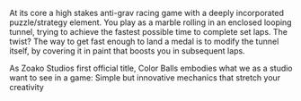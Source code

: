 At its core a high stakes anti-grav racing game with a deeply incorporated puzzle/strategy element.
You play as a marble rolling in an enclosed looping tunnel, trying to achieve the fastest possible time to complete set laps. The twist? The way to get fast enough to land a medal is to modify the tunnel itself, by covering it in paint that boosts you in subsequent laps.

As Zoako Studios first official title, Color Balls embodies what we as a studio want to see in a game: Simple but innovative mechanics that stretch your creativity